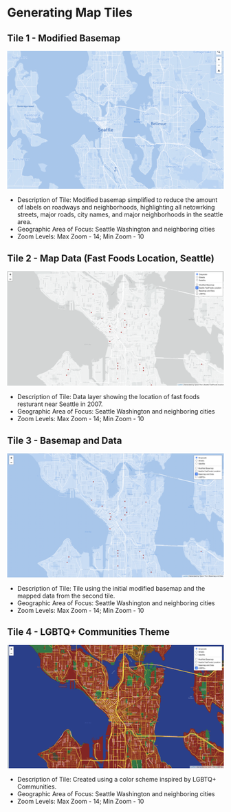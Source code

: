 # Generating Map Tiles

## Tile 1 - Modified Basemap
![Map Image](img/ModifiedBasemap.JPG)

- Description of Tile: Modified basemap simplified to reduce the amount of labels on roadways and neighborhoods, highlighting all netowrking streets, major roads, city names, and major neighborhoods in the seattle area. 
- Geographic Area of Focus: Seattle Washington and neighboring cities 
- Zoom Levels: Max Zoom - 14; Min Zoom - 10

## Tile 2 - Map Data (Fast Foods Location, Seattle)
![Map Image](img/fastfoodsData.PNG)

- Description of Tile: Data layer showing the location of fast foods resturant near Seattle in 2007.
- Geographic Area of Focus: Seattle Washington and neighboring cities 
- Zoom Levels: Max Zoom - 14; Min Zoom - 10

## Tile 3 - Basemap and Data 
![Map Image](img/BasemapAndData.PNG)

- Description of Tile: Tile using the initial modified basemap and the mapped data from the second tile.
- Geographic Area of Focus: Seattle Washington and neighboring cities  
- Zoom Levels: Max Zoom - 14; Min Zoom - 10

## Tile 4 - LGBTQ+ Communities Theme
![Map Image](img/LGBTQ+Theme.PNG)

- Description of Tile: Created using a color scheme inspired by LGBTQ+ Communities. 
- Geographic Area of Focus: Seattle Washington and neighboring cities 
- Zoom Levels: Max Zoom - 14; Min Zoom - 10
